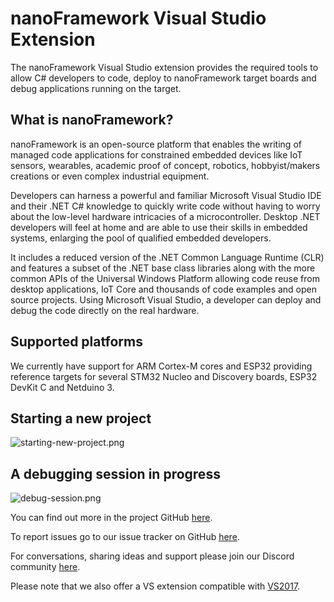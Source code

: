 # nanoFramework Visual Studio Extension

The nanoFramework Visual Studio extension provides the required tools to allow C# developers to code, deploy to nanoFramework target boards and debug applications running on the target.

## What is nanoFramework?

nanoFramework is an open-source platform that enables the writing of managed code applications for constrained embedded devices like IoT sensors, wearables, academic proof of concept, robotics, hobbyist/makers creations or even complex industrial equipment. 

Developers can harness a powerful and familiar Microsoft Visual Studio IDE and their .NET C# knowledge to quickly write code without having to worry about the low-level hardware intricacies of a microcontroller. Desktop .NET developers will feel at home and are able to use their skills in embedded systems, enlarging the pool of qualified embedded developers.

It includes a reduced version of the .NET Common Language Runtime (CLR) and features a subset of the .NET base class libraries along with the more common APIs of the Universal Windows Platform allowing code reuse from desktop applications, IoT Core and thousands of code examples and open source projects.
Using Microsoft Visual Studio, a developer can deploy and debug the code directly on the real hardware.

## Supported platforms

We currently have support for ARM Cortex-M cores and ESP32 providing reference targets for several STM32 Nucleo and Discovery boards, ESP32 DevKit C and Netduino 3.

## Starting a new project

![starting-new-project.png](starting-new-project.png)

## A debugging session in progress

![debug-session.png](debug-session.png)

You can find out more in the project GitHub [here](https://github.com/nanoframework).

To report issues go to our issue tracker on GitHub [here](https://github.com/nanoframework/Home/issues).

For conversations, sharing ideas and support please join our Discord community [here](https://discord.gg/gCyBu8T).

Please note that we also offer a VS extension compatible with [VS2017](https://marketplace.visualstudio.com/manage/publishers/vs-publisher-1470366/extensions/nanoframeworkvs2017extension).
